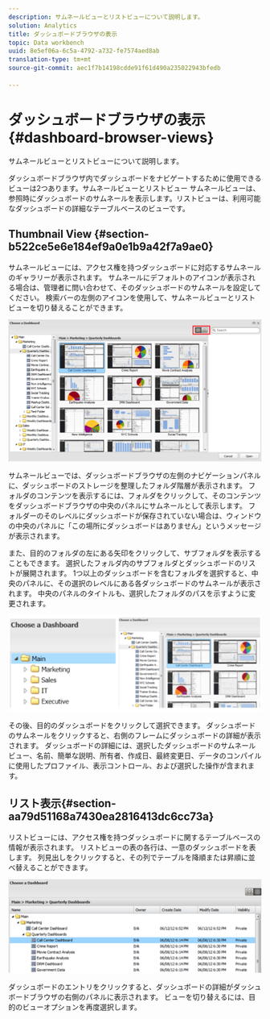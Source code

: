 ```yaml
---
description: サムネールビューとリストビューについて説明します。
solution: Analytics
title: ダッシュボードブラウザの表示
topic: Data workbench
uuid: 8e5ef06a-6c5a-4792-a732-fe7574aed8ab
translation-type: tm+mt
source-git-commit: aec1f7b14198cdde91f61d490a235022943bfedb

---
```



# ダッシュボードブラウザの表示{#dashboard-browser-views}

サムネールビューとリストビューについて説明します。

ダッシュボードブラウザ内でダッシュボードをナビゲートするために使用できるビューは2つあります。サムネールビューとリストビュー サムネールビューは、参照時にダッシュボードのサムネールを表示します。リストビューは、利用可能なダッシュボードの詳細なテーブルベースのビューです。

## Thumbnail View {#section-b522ce5e6e184ef9a0e1b9a42f7a9ae0}

サムネールビューには、アクセス権を持つダッシュボードに対応するサムネールのギャラリーが表示されます。 サムネールにデフォルトのアイコンが表示される場合は、管理者に問い合わせて、そのダッシュボードのサムネールを設定してください。 検索バーの左側のアイコンを使用して、サムネールビューとリストビューを切り替えることができます。

![](assets/thumbnail.png)

サムネールビューでは、ダッシュボードブラウザの左側のナビゲーションパネルに、ダッシュボードのストレージを整理したフォルダ階層が表示されます。 フォルダのコンテンツを表示するには、フォルダをクリックして、そのコンテンツをダッシュボードブラウザの中央のパネルにサムネールとして表示します。 フォルダーのそのレベルにダッシュボードが保存されていない場合は、ウィンドウの中央のパネルに「この場所にダッシュボードはありません」というメッセージが表示されます。

また、目的のフォルダの左にある矢印をクリックして、サブフォルダを表示することもできます。 選択したフォルダ内のサブフォルダとダッシュボードのリストが展開されます。 1つ以上のダッシュボードを含むフォルダを選択すると、中央のパネルに、その選択のレベルにある各ダッシュボードのサムネールが表示されます。 中央のパネルのタイトルも、選択したフォルダのパスを示すように変更されます。

![](assets/choose_a_dashboard2.png)

その後、目的のダッシュボードをクリックして選択できます。 ダッシュボードのサムネールをクリックすると、右側のフレームにダッシュボードの詳細が表示されます。 ダッシュボードの詳細には、選択したダッシュボードのサムネールビュー、名前、簡単な説明、所有者、作成日、最終変更日、データのコンパイルに使用したプロファイル、表示コントロール、および選択した操作が含まれます。

## リスト表示{#section-aa79d51168a7430ea2816413dc6cc73a}

リストビューには、アクセス権を持つダッシュボードに関するテーブルベースの情報が表示されます。 リストビューの表の各行は、一意のダッシュボードを表します。 列見出しをクリックすると、その列でテーブルを降順または昇順に並べ替えることができます。

![](assets/list_view.png)

ダッシュボードのエントリをクリックすると、ダッシュボードの詳細がダッシュボードブラウザの右側のパネルに表示されます。 ビューを切り替えるには、目的のビューオプションを再度選択します。

